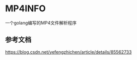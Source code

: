 # MP4INFO
一个golang编写的MP4文件解析程序

## 参考文档
https://blog.csdn.net/yefengzhichen/article/details/85562733
